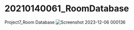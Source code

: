 # 20210140061_RoomDatabase
Project7_Room Database
![Screenshot 2023-12-06 000136](https://github.com/Aisyahaf/20210140061_RoomDatabase/assets/115075739/8ee94b0a-d622-4e2d-bf78-8eb9a7a3e112)
